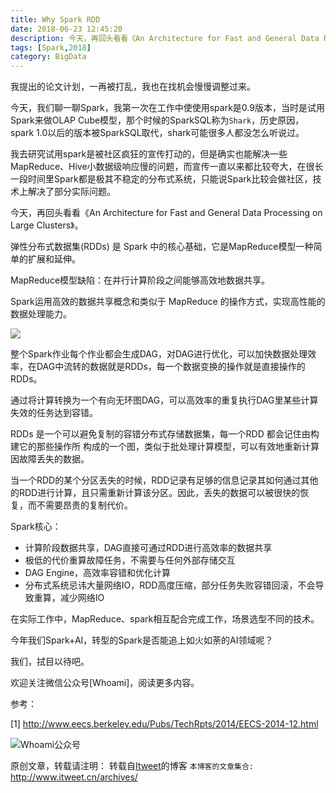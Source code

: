```yaml
---
title: Why Spark RDD
date: 2018-06-23 12:45:20
description: 今天，再回头看看《An Architecture for Fast and General Data Processing on Large Clusters》。
tags: [Spark,2018]
category: BigData
---
```


我提出的论文计划，一再被打乱，我也在找机会慢慢调整过来。

今天，我们聊一聊Spark，我第一次在工作中使使用spark是0.9版本，当时是试用Spark来做OLAP Cube模型，那个时候的SparkSQL称为`Shark`，历史原因，spark 1.0以后的版本被SparkSQL取代，shark可能很多人都没怎么听说过。

我去研究试用spark是被社区疯狂的宣传打动的，但是确实也能解决一些MapReduce、Hive小数据级响应慢的问题，而宣传一直以来都比较夸大，在很长一段时间里Spark都是极其不稳定的分布式系统，只能说Spark比较会做社区，技术上解决了部分实际问题。

今天，再回头看看《An Architecture for Fast and General Data Processing on Large Clusters》。

弹性分布式数据集(RDDs) 是 Spark 中的核心基础，它是MapReduce模型一种简单的扩展和延伸。

MapReduce模型缺陷：在并行计算阶段之间能够高效地数据共享。

Spark运用高效的数据共享概念和类似于 MapReduce 的操作方式，实现高性能的数据处理能力。

![](https://www.itweet.cn/screenshots/mapreduce-vs-spark.png)

整个Spark作业每个作业都会生成DAG，对DAG进行优化，可以加快数据处理效率，在DAG中流转的数据就是RDDs，每一个数据变换的操作就是直接操作的RDDs。

通过将计算转换为一个有向无环图DAG，可以高效率的重复执行DAG里某些计算失效的任务达到容错。

RDDs 是一个可以避免复制的容错分布式存储数据集，每一个RDD 都会记住由构建它的那些操作所 构成的一个图，类似于批处理计算模型，可以有效地重新计算因故障丢失的数据。

当一个RDD的某个分区丢失的时候，RDD记录有足够的信息记录其如何通过其他的RDD进行计算，且只需重新计算该分区。因此，丢失的数据可以被很快的恢复，而不需要昂贵的复制代价。

Spark核心：

* 计算阶段数据共享，DAG直接可通过RDD进行高效率的数据共享
* 极低的代价重算故障任务，不需要与任何外部存储交互
* DAG Engine，高效率容错和优化计算
* 分布式系统忌讳大量网络IO，RDD高度压缩，部分任务失败容错回滚，不会导致重算，减少网络IO

在实际工作中，MapReduce、spark相互配合完成工作，场景选型不同的技术。

今年我们Spark+AI，转型的Spark是否能追上如火如荼的AI领域呢？

我们，拭目以待吧。

欢迎关注微信公众号[Whoami]，阅读更多内容。

参考：

[1] http://www.eecs.berkeley.edu/Pubs/TechRpts/2014/EECS-2014-12.html

![Whoami公众号](https://github.com/itweet/labs/raw/master/common/img/weixin_public.gif)

原创文章，转载请注明： 转载自[Itweet](http://www.itweet.cn)的博客
`本博客的文章集合:` http://www.itweet.cn/archives/